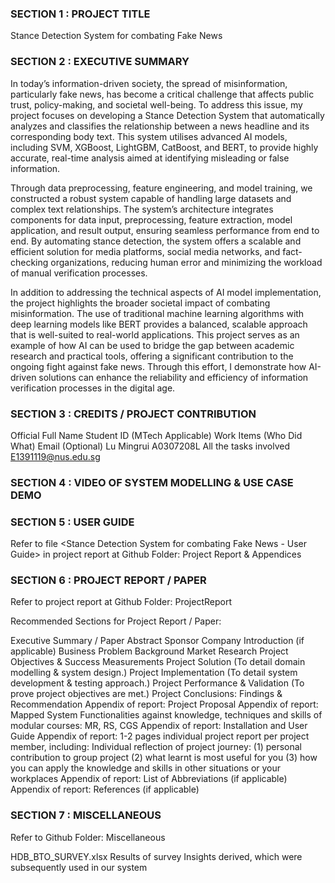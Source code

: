 ### SECTION 1 : PROJECT TITLE
Stance Detection System for combating Fake News


### SECTION 2 : EXECUTIVE SUMMARY

In today’s information-driven society, the spread of misinformation, particularly fake news, has become a critical challenge that affects public trust, policy-making, and societal well-being. To address this issue, my project focuses on developing a Stance Detection System that automatically analyzes and classifies the relationship between a news headline and its corresponding body text. This system utilises advanced AI models, including SVM, XGBoost, LightGBM, CatBoost, and BERT, to provide highly accurate, real-time analysis aimed at identifying misleading or false information.

Through data preprocessing, feature engineering, and model training, we constructed a robust system capable of handling large datasets and complex text relationships. The system’s architecture integrates components for data input, preprocessing, feature extraction, model application, and result output, ensuring seamless performance from end to end. By automating stance detection, the system offers a scalable and efficient solution for media platforms, social media networks, and fact-checking organizations, reducing human error and minimizing the workload of manual verification processes.

In addition to addressing the technical aspects of AI model implementation, the project highlights the broader societal impact of combating misinformation. The use of traditional machine learning algorithms with deep learning models like BERT provides a balanced, scalable approach that is well-suited to real-world applications. This project serves as an example of how AI can be used to bridge the gap between academic research and practical tools, offering a significant contribution to the ongoing fight against fake news. Through this effort, I demonstrate how AI-driven solutions can enhance the reliability and efficiency of information verification processes in the digital age.

### SECTION 3 : CREDITS / PROJECT CONTRIBUTION
Official Full Name	Student ID (MTech Applicable)	Work Items (Who Did What)	Email (Optional)
Lu Mingrui	A0307208L	All the tasks involved	E1391119@nus.edu.sg

### SECTION 4 : VIDEO OF SYSTEM MODELLING & USE CASE DEMO


### SECTION 5 : USER GUIDE
Refer to file <Stance Detection System for combating Fake News - User Guide> in project report at Github Folder: Project Report & Appendices 


### SECTION 6 : PROJECT REPORT / PAPER
Refer to project report at Github Folder: ProjectReport

Recommended Sections for Project Report / Paper:

Executive Summary / Paper Abstract
Sponsor Company Introduction (if applicable)
Business Problem Background
Market Research
Project Objectives & Success Measurements
Project Solution (To detail domain modelling & system design.)
Project Implementation (To detail system development & testing approach.)
Project Performance & Validation (To prove project objectives are met.)
Project Conclusions: Findings & Recommendation
Appendix of report: Project Proposal
Appendix of report: Mapped System Functionalities against knowledge, techniques and skills of modular courses: MR, RS, CGS
Appendix of report: Installation and User Guide
Appendix of report: 1-2 pages individual project report per project member, including: Individual reflection of project journey: (1) personal contribution to group project (2) what learnt is most useful for you (3) how you can apply the knowledge and skills in other situations or your workplaces
Appendix of report: List of Abbreviations (if applicable)
Appendix of report: References (if applicable)

### SECTION 7 : MISCELLANEOUS
Refer to Github Folder: Miscellaneous

HDB_BTO_SURVEY.xlsx
Results of survey
Insights derived, which were subsequently used in our system
